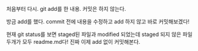 처음부터 다시.
git add를 한 내용. 커밋은 하지 않는다.

방금 add를 했다. commit 전에 내용을 수정하고 add 하지 않고 바로 커밋해보겠다!

현재 git status를 보면 staged된 파일과 modified 되었는데 staged 되지 않은 파일 두개가 모두 readme.md다!
진짜 이제 add 없이 커밋해본다.
